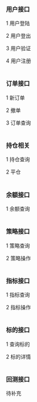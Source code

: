 
### 用户接口

1  用户登陆

2  用户登出

3  用户验证

4  用户注册

#

### 订单接口

1  新订单

2  撤单

3  订单查询

#

### 持仓相关

1  持仓查询

2  平仓

#

### 余额接口

1  余额查询

#

### 策略接口

1  策略查询

2  策略操作

#

### 指标接口

1  指标查询

2  指标操作

#

### 标的接口

1  查询标的

2  标的详情

#

### 回测接口

待补充

